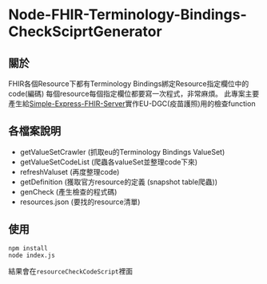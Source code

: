 # Node-FHIR-Terminology-Bindings-CheckSciprtGenerator

## 關於
FHIR各個Resource下都有Terminology Bindings綁定Resource指定欄位中的code(編碼)
每個resource每個指定欄位都要寫一次程式，非常麻煩。
此專案主要產生給[Simple-Express-FHIR-Server](https://github.com/Chinlinlee/Simple-Express-FHIR-Server)實作EU-DGC(疫苗護照)用的檢查function

## 各檔案說明
- getValueSetCrawler (抓取eu的Terminology Bindings ValueSet)
- getValueSetCodeList (爬蟲各valueSet並整理code下來)
- refreshValuset (再度整理code)
- getDefinition (獲取官方resource的定義 (snapshot table爬蟲))
- genCheck (產生檢查的程式碼)
- resources.json (要找的resource清單)


## 使用
```
npm install
node index.js
```
結果會在`resourceCheckCodeScript`裡面